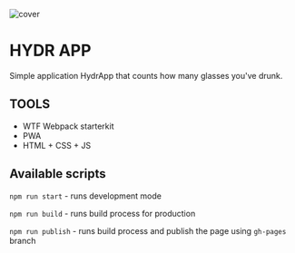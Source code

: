 ![cover](https://lukasz-klekner.github.io/hydr-app/og.png)

# HYDR APP

Simple application HydrApp that counts how many glasses you've drunk.

## TOOLS

- WTF Webpack starterkit
- PWA
- HTML + CSS + JS

## Available scripts

`npm run start` - runs development mode

`npm run build` - runs build process for production

`npm run publish` - runs build process and publish the page using `gh-pages` branch

